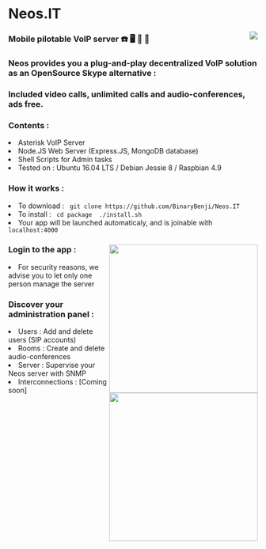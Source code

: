 # Neos.IT 

<img src="https://github.com/BinaryBenji/Neos.IT/blob/master/web/public/img/favicon.ico" align="right"/> 

<h3> Mobile pilotable VoIP server ☎️ 🖥 📱 📲</h3>
<h3> Neos provides you a plug-and-play decentralized VoIP solution as an OpenSource Skype alternative : </h3>
<h3> Included video calls, unlimited calls and audio-conferences, ads free. </h3>

<h3> Contents : </h3>
<li> Asterisk VoIP Server </li>
<li> Node.JS Web Server (Express.JS, MongoDB database) </li>
<li> Shell Scripts for Admin tasks </li>
<li> Tested on : Ubuntu 16.04 LTS /  Debian Jessie 8 / Raspbian 4.9 </li>
  
<h3> How it works : </h3>
<li> To download : <code> git clone https://github.com/BinaryBenji/Neos.IT </code></li>
<li> To install : <code> cd package </code><code> ./install.sh </code></li>
<li> Your app will be launched automaticaly, and is joinable with <code>localhost:4000</code>
<br/>
<h3> Login to the app :<img src="https://image.noelshack.com/fichiers/2017/26/3/1498640425-login.png" width="300" align="right" /></h3>
<li> For security reasons, we advise you to let only one person manage the server </li>

<h3> Discover your administration panel :</h3>
<li align="left"> Users : Add and delete users (SIP accounts) <img src="https://image.noelshack.com/fichiers/2017/26/3/1498640425-admin.png" width="300" align="right"/></li>
<li align="left"> Rooms : Create and delete audio-conferences </li>
<li align="left"> Server : Supervise your Neos server with SNMP </li>
<li align="left"> Interconnections : [Coming soon] </li>


